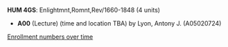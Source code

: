 **HUM 4GS**: Enlightmnt,Romnt,Rev/1660-1848 (4 units)

- **A00** (Lecture) (time and location TBA) by Lyon, Antony J. (A05020724)

[Enrollment numbers over time](./HUM4GS.tsv)

